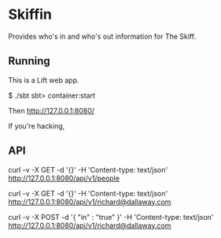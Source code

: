 # Skiffin

Provides who's in and who's out information for The Skiff.

## Running

This is a Lift web app.  

$ ./sbt
sbt> container:start

Then http://127.0.0.1:8080/

If you're hacking, 


## API

curl -v -X GET -d '{}' -H 'Content-type: text/json' http://127.0.0.1:8080/api/v1/people


curl -v -X GET -d '{}' -H 'Content-type: text/json' http://127.0.0.1:8080/api/v1/richard@dallaway.com

curl -v -X POST -d '{ "in" : "true" }' -H 'Content-type: text/json' http://127.0.0.1:8080/api/v1/richard@dallaway.com



